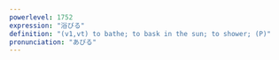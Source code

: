 ```yaml
---
powerlevel: 1752
expression: "浴びる"
definition: "(v1,vt) to bathe; to bask in the sun; to shower; (P)"
pronunciation: "あびる"
---
```

